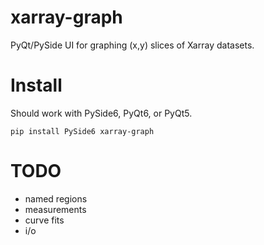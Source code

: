 # xarray-graph
PyQt/PySide UI for graphing (x,y) slices of Xarray datasets.

# Install
Should work with PySide6, PyQt6, or PyQt5.
```shell
pip install PySide6 xarray-graph
```

# TODO
- named regions
- measurements
- curve fits
- i/o
